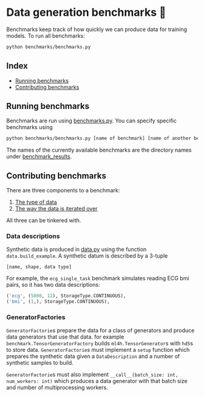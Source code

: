 # Data generation benchmarks :straight_ruler:
Benchmarks keep track of how quickly we can produce data for training models.
To run all benchmarks:
```bash
python benchmarks/benchmarks.py
```


## Index
* [Running benchmarks](#running-benchmarks)
* [Contributing benchmarks](#running-benchmarks)


## Running benchmarks
Benchmarks are run using [benchmarks.py](./benchmark.py).
You can specify specific benchmarks using
```bash
python benchmarks/benchmarks.py [name of benchmark] [name of another benchmark] ...
```
The names of the currently available benchmarks are the directory names under [benchmark_results](./benchmark_results).

## Contributing benchmarks

There are three components to a benchmark:
1. [The type of data](#data-descriptions)
2. [The way the data is iterated over](#generatorfactories)

All three can be tinkered with.

### Data descriptions
Synthetic data is produced in [data.py](./data.py) using the function `data.build_example`.
A synthetic datum is described by a 3-tuple
```
[name, shape, data type]
```
For example, the `ecg_single_task` benchmark simulates reading ECG bmi pairs,
so it has two data descriptions:
```python
('ecg', (5000, 12), StorageType.CONTINUOUS),
('bmi', (1,), StorageType.CONTINUOUS),
```

### GeneratorFactories
`GeneratorFactorie`s prepare the data for a class of generators and produce data generators that use that data.
for example `benchmark.TensorGeneratorFactory` builds `ml4h.TensorGenerator`s with `hd5`s to store data.
`GeneratorFactorie`s must implement a `setup` function which prepares the synthetic data given a `DataDescription`
and a number of synthetic samples to build.

`GeneratorFactorie`s must also implement `__call__(batch_size: int, num_workers: int)`
which produces a data generator with that batch size and number of multiprocessing workers.
